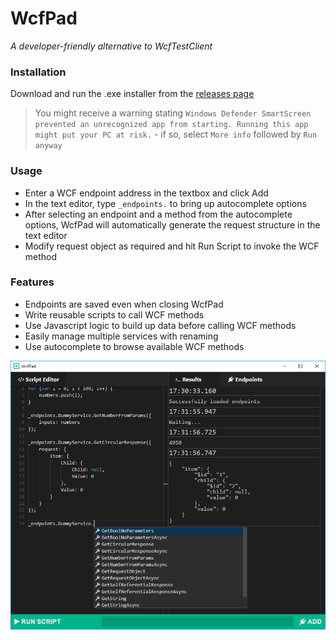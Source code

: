 # WcfPad

*A developer-friendly alternative to WcfTestClient*

### Installation

Download and run the .exe installer from the [releases page](https://github.com/21robin12/wcfpad/releases)

> You might receive a warning stating `Windows Defender SmartScreen prevented an unrecognized app from starting. Running this app might put your PC at risk.` - if so, select `More info` followed by `Run anyway`

### Usage

 - Enter a WCF endpoint address in the textbox and click Add
 - In the text editor, type `_endpoints.` to bring up autocomplete options
 - After selecting an endpoint and a method from the autocomplete options, WcfPad will automatically generate the request structure in the text editor
 - Modify request object as required and hit Run Script to invoke the WCF method

### Features

 - Endpoints are saved even when closing WcfPad
 - Write reusable scripts to call WCF methods
 - Use Javascript logic to build up data before calling WCF methods
 - Easily manage multiple services with renaming
 - Use autocomplete to browse available WCF methods
 
![](screenshot.png)
